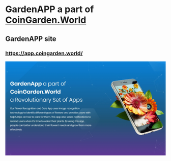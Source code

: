 # GardenAPP a part of [CoinGarden.World](https://coingarden.world/) 

## GardenAPP site
### https://app.coingarden.world/

![infrastructure](https://github.com/s2kdesign-com/CoinGardenWorld/blob/main/src/mobile-app/site/CoinGardenWorldMobileApp.Web/wwwroot/mobileapp_social_logo_1236x730.webp?raw=true)  